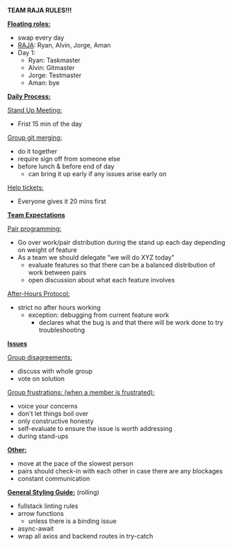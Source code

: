 **TEAM RAJA RULES!!!**

**<u>Floating roles:</u>**

- swap every day
- <u>RAJA</u>: Ryan, Alvin, Jorge, Aman
- Day 1:
  - Ryan: Taskmaster
  - Alvin: Gitmaster
  - Jorge: Testmaster
  - Aman: bye

**<u>Daily Process:</u>**

<u>Stand Up Meeting:</u>

- Frist 15 min of the day

<u>Group git merging:</u>

- do it together
- require sign off from someone else
- before lunch & before end of day
  - can bring it up early if any issues arise early on

<u>Help tickets:</u>

- Everyone gives it 20 mins first

**<u>Team Expectations</u>**

<u>Pair programming:</u>

- Go over work/pair distribution during the stand up each day depending on weight of feature
- As a team we should delegate "we will do XYZ today"
  - evaluate features so that there can be a balanced distribution of work between pairs
  - open discussion about what each feature involves

<u>After-Hours Protocol:</u>

- strict no after hours working
  - exception: debugging from current feature work
    - declares what the bug is and that there will be work done to try troubleshooting

**<u>Issues</u>**

<u>Group disagreements:</u>

- discuss with whole group
- vote on solution

<u>Group frustrations: (when a member is frustrated):</u>

- voice your concerns
- don't let things boil over
- only constructive honesty
- self-evaluate to ensure the issue is worth addressing
- during stand-ups

**<u>Other:</u>**

- move at the pace of the slowest person
- pairs should check-in with each other in case there are any blockages
-  constant communication

<u>**General Styling Guide:**</u> (rolling)

- fullstack linting rules
- arrow functions
  - unless there is a binding issue
- async-await
- wrap all axios and backend routes in try-catch
